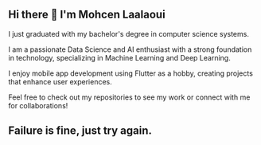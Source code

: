 ## Hi there 👋 I'm Mohcen Laalaoui

I just graduated with my bachelor's degree in computer science systems.

I am a passionate Data Science and AI enthusiast with a strong foundation in technology, specializing in Machine Learning and Deep Learning. 

I enjoy mobile app development using Flutter as a hobby, creating projects that enhance user experiences.

Feel free to check out my repositories to see my work or connect with me for collaborations!

## Failure is fine, just try again.
